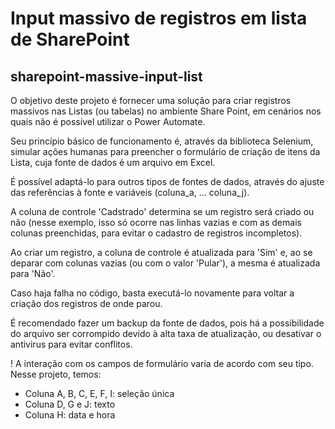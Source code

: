 # Input massivo de registros em lista de SharePoint
## sharepoint-massive-input-list

O objetivo deste projeto é fornecer uma solução para criar registros massivos nas Listas (ou tabelas) no ambiente Share Point, em cenários nos quais não é possível utilizar o Power Automate.

Seu princípio básico de funcionamento é, através da biblioteca Selenium, simular ações humanas para preencher o formulário de criação de itens da Lista, cuja fonte de dados é um arquivo em Excel.

É possível adaptá-lo para outros tipos de fontes de dados, através do ajuste das referências à fonte e variáveis (coluna_a, ... coluna_j).

A coluna de controle 'Cadstrado' determina se um registro será criado ou não (nesse exemplo, isso só ocorre nas linhas vazias e com as demais colunas preenchidas, para evitar o cadastro de registros incompletos).

Ao criar um registro, a coluna de controle é atualizada para 'Sim' e, ao se deparar com colunas vazias (ou com o valor 'Pular'), a mesma é atualizada para 'Não'.

Caso haja falha no código, basta executá-lo novamente para voltar a criação dos registros de onde parou.

É recomendado fazer um backup da fonte de dados, pois há a possibilidade do arquivo ser corrompido devido à alta taxa de atualização, ou desativar o antivirus para evitar conflitos.

! A interação com os campos de formulário varia de acordo com seu tipo. Nesse projeto, temos:
- Coluna A, B, C, E, F, I: seleção única
- Coluna D, G e J: texto
- Coluna H: data e hora
